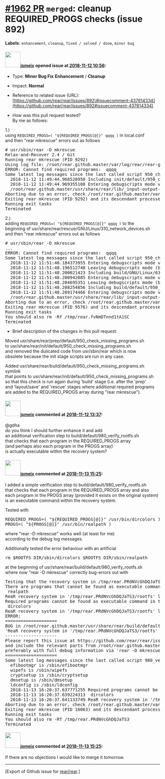[\#1962 PR](https://github.com/rear/rear/pull/1962) `merged`: cleanup REQUIRED\_PROGS checks (issue 892)
========================================================================================================

**Labels**: `enhancement`, `cleanup`, `fixed / solved / done`,
`minor bug`

#### <img src="https://avatars.githubusercontent.com/u/1788608?u=925fc54e2ce01551392622446ece427f51e2f0ce&v=4" width="50">[jsmeix](https://github.com/jsmeix) opened issue at [2018-11-12 10:56](https://github.com/rear/rear/pull/1962):

-   Type: **Minor Bug Fix** **Enhancement** / **Cleanup**

-   Impact: **Normal**

-   Reference to related issue (URL):  
    [https://github.com/rear/rear/issues/892\#issuecomment-437814334](https://github.com/rear/rear/issues/892#issuecomment-437814334)

-   How was this pull request tested?  
    By me as follows:

1.)  
using `REQUIRED_PROGS=( "${REQUIRED_PROGS[@]}" qqqq )` in local.conf  
and then "rear mkrescue" errors out as follows

<pre>
# usr/sbin/rear -D mkrescue
Relax-and-Recover 2.4 / Git
Running rear mkrescue (PID 9292)
Using log file: /root/rear.github.master/var/log/rear/rear-g243.log
ERROR: Cannot find required programs:  qqqq
Some latest log messages since the last called script 950_check_missing_programs.sh:
  2018-11-12 11:49:44.968520950 Including init/default/950_check_missing_programs.sh
  2018-11-12 11:49:44.969355108 Entering debugscripts mode via 'set -x'.
  /root/rear.github.master/usr/share/rear/lib/_input-output-functions.sh: line 331: type: qqqq: not found
Aborting due to an error, check /root/rear.github.master/var/log/rear/rear-g243.log for details
Exiting rear mkrescue (PID 9292) and its descendant processes
Running exit tasks
Terminated
</pre>

2.)  
adding `REQUIRED_PROGS=( "${REQUIRED_PROGS[@]}" qqqq )` to the  
beginning of usr/share/rear/rescue/GNU/Linux/310\_network\_devices.sh  
and then "rear mkrescue" errors out as follows

<pre>
# usr/sbin/rear -D mkrescue
...
ERROR: Cannot find required programs:  qqqq
Some latest log messages since the last called script 950_check_missing_programs.sh:
  2018-11-12 11:51:48.184373955 Entering debugscripts mode via 'set -x'.
  2018-11-12 11:51:48.196512748 Leaving debugscripts mode (back to previous bash flags and options settings).
  2018-11-12 11:51:48.200021423 Including build/GNU/Linux/630_verify_resolv_conf_file.sh
  2018-11-12 11:51:48.200942085 Entering debugscripts mode via 'set -x'.
  2018-11-12 11:51:48.204695351 Leaving debugscripts mode (back to previous bash flags and options settings).
  2018-11-12 11:51:48.208254856 Including build/default/950_check_missing_programs.sh
  2018-11-12 11:51:48.209174466 Entering debugscripts mode via 'set -x'.
  /root/rear.github.master/usr/share/rear/lib/_input-output-functions.sh: line 331: type: qqqq: not found
Aborting due to an error, check /root/rear.github.master/var/log/rear/rear-g243.log for details
Exiting rear mkrescue (PID 9576) and its descendant processes
Running exit tasks
You should also rm -Rf /tmp/rear.fvNmDTnnd1tA1SC
Terminated
</pre>

-   Brief description of the changes in this pull request:

Moved usr/share/rear/prep/default/950\_check\_missing\_programs.sh  
to usr/share/rear/init/default/950\_check\_missing\_programs.sh  
and removed the dulicated code from usr/sbin/rear which is now  
obsolete because the init stage scripts are run in any case.

Added usr/share/rear/build/default/950\_check\_missing\_programs.sh
symlink  
that points to
usr/share/rear/init/default/950\_check\_missing\_programs.sh  
so that this check is run again during 'build' stage (i.e. after the
'prep'  
and 'layout/save' and 'rescue' stages where additional required
programs  
are added to the REQUIRED\_PROGS array during "rear mkrescue").

#### <img src="https://avatars.githubusercontent.com/u/1788608?u=925fc54e2ce01551392622446ece427f51e2f0ce&v=4" width="50">[jsmeix](https://github.com/jsmeix) commented at [2018-11-12 13:37](https://github.com/rear/rear/pull/1962#issuecomment-437882701):

@gdha  
do you think I should further enhance it and add  
an additional verification step to
build/default/980\_verify\_rootfs.sh  
that checks that each program in the REQUIRED\_PROGS array  
(and perhaps also each program in the PROGS array)  
is actually executable within the recovery system?

#### <img src="https://avatars.githubusercontent.com/u/1788608?u=925fc54e2ce01551392622446ece427f51e2f0ce&v=4" width="50">[jsmeix](https://github.com/jsmeix) commented at [2018-11-13 15:25](https://github.com/rear/rear/pull/1962#issuecomment-438305769):

I added a simple verification step to
build/default/980\_verify\_rootfs.sh  
that checks that each program in the REQUIRED\_PROGS array and also  
each program in the PROGS array (provided it exists on the original
system)  
is an executable command within the recovery system.

Tested with

<pre>
REQUIRED_PROGS=( "${REQUIRED_PROGS[@]}" /usr/bin/dircolors )
PROGS=( "${PROGS[@]}" /usr/bin/realpath )
</pre>

where "rear -D mkrescue" works well (at least for me)  
according to the debug log messages.

Additionally tested the error behaviour with an artificial

<pre>
rm $ROOTFS_DIR/sbin/dircolors $ROOTFS_DIR/sbin/realpath
</pre>

at the beginning of
usr/share/rear/build/default/980\_verify\_rootfs.sh  
where now "rear -D mkrescue" correctly bug-errors out with

<pre>
Testing that the recovery system in /tmp/rear.PRdNVcGhDQJaTS3/rootfs contains a usable system
There are programs that cannot be found as executable command in the ReaR recovery system
 realpath
ReaR recovery system in '/tmp/rear.PRdNVcGhDQJaTS3/rootfs' lacks programs, check /root/rear.github.master/var/log/rear/rear-g243.log for details
Required programs cannot be found as executable command in the ReaR recovery system (bug error)
 dircolors
ReaR recovery system in '/tmp/rear.PRdNVcGhDQJaTS3/rootfs' lacks required programs, check /root/rear.github.master/var/log/rear/rear-g243.log for details
ERROR: 
====================
BUG in /root/rear.github.master/usr/share/rear/build/default/980_verify_rootfs.sh line 168:
'ReaR recovery system in '/tmp/rear.PRdNVcGhDQJaTS3/rootfs' not usable (required programs are missing)'
--------------------
Please report this issue at https://github.com/rear/rear/issues
and include the relevant parts from /root/rear.github.master/var/log/rear/rear-g243.log
preferably with full debug information via 'rear -D mkrescue'
====================
Some latest log messages since the last called script 980_verify_rootfs.sh:
  efibootmgr is /sbin/efibootmgr
  wipefs is /sbin/wipefs
  cryptsetup is /sbin/cryptsetup
  dmsetup is /sbin/dmsetup
  ldconfig is /sbin/ldconfig
  2018-11-13 16:20:37.637771255 Required programs cannot be found as executable command in the ReaR recovery system (bug error)
  2018-11-13 16:20:37.639224313  dircolors
  2018-11-13 16:20:37.641133749 ReaR recovery system in '/tmp/rear.PRdNVcGhDQJaTS3/rootfs' lacks required programs, check /root/rear.github.master/var/log/rear/rear-g243.log for details
Aborting due to an error, check /root/rear.github.master/var/log/rear/rear-g243.log for details
Exiting rear mkrescue (PID 16063) and its descendant processes
Running exit tasks
You should also rm -Rf /tmp/rear.PRdNVcGhDQJaTS3
Terminated
</pre>

#### <img src="https://avatars.githubusercontent.com/u/1788608?u=925fc54e2ce01551392622446ece427f51e2f0ce&v=4" width="50">[jsmeix](https://github.com/jsmeix) commented at [2018-11-13 15:25](https://github.com/rear/rear/pull/1962#issuecomment-438305995):

If there are no objections I would like to merge it tomorrow.

------------------------------------------------------------------------

\[Export of Github issue for
[rear/rear](https://github.com/rear/rear).\]
